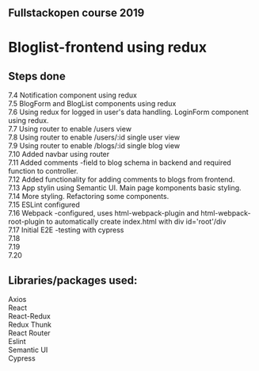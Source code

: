## Fullstackopen course 2019

# Bloglist-frontend using redux

## Steps done

7.4 Notification component using redux  
7.5 BlogForm and BlogList components using redux  
7.6 Using redux for logged in user's data handling. LoginForm component using redux.  
7.7 Using router to enable /users view  
7.8 Using router to enable /users/:id single user view  
7.9 Using router to enable /blogs/:id single blog view  
7.10 Added navbar using router  
7.11 Added comments -field to blog schema in backend and required function to controller.  
7.12 Added functionality for adding comments to blogs from frontend.  
7.13 App stylin using Semantic UI. Main page komponents basic styling.  
7.14 More styling. Refactoring some components.  
7.15 ESLint configured  
7.16 Webpack -configured, uses html-webpack-plugin and html-webpack-root-plugin to automatically create index.html with div id='root'/div  
7.17 Initial E2E -testing with cypress  
7.18  
7.19  
7.20  

## Libraries/packages used:

Axios  
React  
React-Redux  
Redux Thunk  
React Router  
Eslint  
Semantic UI  
Cypress  